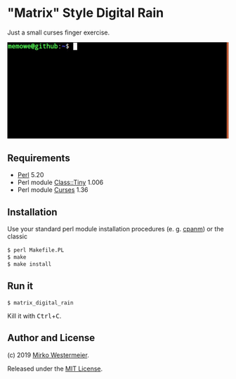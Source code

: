 "Matrix" Style Digital Rain
===========================

Just a small curses finger exercise.

![](matrixcast.gif)

## Requirements

- [Perl][perl] 5.20
- Perl module [Class::Tiny][ct] 1.006
- Perl module [Curses][crs] 1.36

[perl]: https://www.perl.org/get.html
[ct]: https://metacpan.org/pod/Class::Tiny
[crs]: https://metacpan.org/pod/Curses

## Installation

Use your standard perl module installation procedures (e. g. [cpanm][cpanm]) or the classic

    $ perl Makefile.PL
    $ make
    $ make install

[cpanm]: https://metacpan.org/pod/App::cpanminus

## Run it

    $ matrix_digital_rain

Kill it with <kbd>Ctrl</kbd>+<kbd>C</kbd>.

## Author and License

(c) 2019 [Mirko Westermeier][mw].

Released under the [MIT License][mit].

[mw]: https://mirko.westermeier.de/
[mit]: LICENSE
